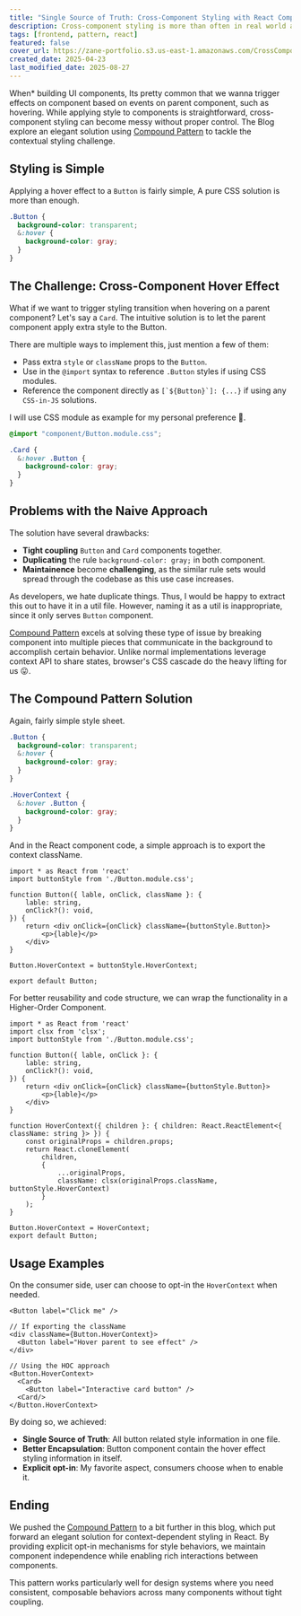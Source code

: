 ```yaml
---
title: "Single Source of Truth: Cross-Component Styling with React Compound Pattern"
description: Cross-component styling is more than often in real world application. The blog explores a context-aware styling solutions in React applications, leveraging the Compound Pattern.
tags: [frontend, pattern, react]
featured: false
cover_url: https://zane-portfolio.s3.us-east-1.amazonaws.com/CrossComponentStylingCover.png
created_date: 2025-04-23
last_modified_date: 2025-08-27
---
```


When* building UI components, Its pretty common that we wanna trigger effects on component based on events on parent component, such as hovering. While applying style to components is straightforward, cross-component styling can become messy without proper control. The Blog explore an elegant solution using [Compound Pattern](blog/by/developer/from_monolithic_to_react_compound_pattern.md) to tackle the contextual styling challenge.

## Styling is Simple

Applying a hover effect to a `Button` is fairly simple, A pure CSS solution is more than enough.

```css
.Button {
  background-color: transparent;
  &:hover {
    background-color: gray;
  }
}
```

## The Challenge: Cross-Component Hover Effect

What if we want to trigger styling transition when hovering on a parent component? Let's say a `Card`. The intuitive solution is to let the parent component apply extra style to the Button.

There are multiple ways to implement this, just mention a few of them:

- Pass extra `style` or `className` props to the `Button`.
- Use in the `@import` syntax to reference `.Button` styles if using CSS modules.
- Reference the component directly as ``[`${Button}`]: {...}`` if using any `CSS-in-JS` solutions.

I will use CSS module as example for my personal preference 🙂.

```css
@import "component/Button.module.css";

.Card {
  &:hover .Button {
    background-color: gray;
  }
}
```

## Problems with the Naive Approach

The solution have several drawbacks:

- **Tight coupling** `Button` and `Card` components together.
- **Duplicating** the rule `background-color: gray;` in both component.
- **Maintainence** become **challenging**, as the similar rule sets would spread through the codebase as this use case increases.

As developers, we hate duplicate things. Thus, I would be happy to extract this out to have it in a util file. However, naming it as a util is inappropriate, since it only serves `Button` component.

[Compound Pattern](blog/by/developer/from_monolithic_to_react_compound_pattern.md) excels at solving these type of issue by breaking component into multiple pieces that communicate in the background to accomplish certain behavior. Unlike normal implementations leverage context API to share states, browser's CSS cascade do the heavy lifting for us 😛.

## The Compound Pattern Solution

Again, fairly simple style sheet.

```css
.Button {
  background-color: transparent;
  &:hover {
    background-color: gray;
  }
}

.HoverContext {
  &:hover .Button {
    background-color: gray;
  }
}
```

And in the React component code, a simple approach is to export the context className.

```tsx
import * as React from 'react'
import buttonStyle from './Button.module.css';

function Button({ lable, onClick, className }: {
    lable: string,
    onClick?(): void,
}) {
    return <div onClick={onClick} className={buttonStyle.Button}>
        <p>{lable}</p>
    </div>
}

Button.HoverContext = buttonStyle.HoverContext;

export default Button;
```

For better reusability and code structure, we can wrap the functionality in a Higher-Order Component.

```tsx
import * as React from 'react'
import clsx from 'clsx';
import buttonStyle from './Button.module.css';

function Button({ lable, onClick }: {
    lable: string,
    onClick?(): void,
}) {
    return <div onClick={onClick} className={buttonStyle.Button}>
        <p>{lable}</p>
    </div>
}

function HoverContext({ children }: { children: React.ReactElement<{ className: string }> }) {
    const originalProps = children.props;
    return React.cloneElement(
        children,
        {
            ...originalProps,
            className: clsx(originalProps.className, buttonStyle.HoverContext)
        }
    );
}

Button.HoverContext = HoverContext;
export default Button;
```

## Usage Examples

On the consumer side, user can choose to opt-in the `HoverContext` when needed.

```tsx
<Button label="Click me" />

// If exporting the className
<div className={Button.HoverContext}>
  <Button label="Hover parent to see effect" />
</div>

// Using the HOC approach
<Button.HoverContext>
  <Card>
    <Button label="Interactive card button" />
  <Card/>
</Button.HoverContext>
```

By doing so, we achieved:

- **Single Source of Truth**: All button related style information in one file.
- **Better Encapsulation**: Button component contain the hover effect styling information in itself.
- **Explicit opt-in**: My favorite aspect, consumers choose when to enable it.

## Ending

We pushed the [Compound Pattern](blog/by/developer/from_monolithic_to_react_compound_pattern.md) to a bit further in this blog, which put forward an elegant solution for context-dependent styling in React. By providing explicit opt-in mechanisms for style behaviors, we maintain component independence while enabling rich interactions between components.

This pattern works particularly well for design systems where you need consistent, composable behaviors across many components without tight coupling.